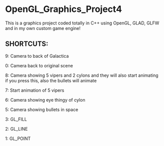 # OpenGL_Graphics_Project4
This is a graphics project coded totally in C++ using OpenGL, GLAD, GLFW and in my own custom game engine!

## SHORTCUTS:
9: Camera to back of Galactica

0: Camera back to original scene

8: Camera showing 5 vipers and 2 cylons and they will also start animating if you press this, also the bullets will animate

7: Start animation of 5 vipers

6: Camera showing eye thingy of cylon

5: Camera showing bullets in space

3: GL_FILL

2: GL_LINE

1: GL_POINT
